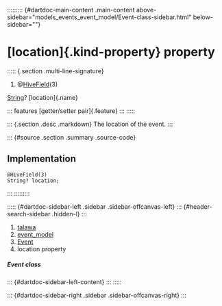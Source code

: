 ::::::::: {#dartdoc-main-content .main-content above-sidebar="models_events_event_model/Event-class-sidebar.html" below-sidebar=""}
<div>

# [location]{.kind-property} property

</div>

::::: {.section .multi-line-signature}
<div>

1.  @[HiveField](https://pub.dev/documentation/hive/2.2.3/hive/HiveField-class.html)(3)

</div>

[String](https://api.flutter.dev/flutter/dart-core/String-class.html)?
[location]{.name}

::: features
[getter/setter pair]{.feature}
:::
:::::

::: {.section .desc .markdown}
The location of the event.
:::

::: {#source .section .summary .source-code}
## Implementation

``` language-dart
@HiveField(3)
String? location;
```
:::
:::::::::

::::: {#dartdoc-sidebar-left .sidebar .sidebar-offcanvas-left}
::: {#header-search-sidebar .hidden-l}
:::

1.  [talawa](../../index.html)
2.  [event_model](../../models_events_event_model/)
3.  [Event](../../models_events_event_model/Event-class.html)
4.  location property

##### Event class

::: {#dartdoc-sidebar-left-content}
:::
:::::

::: {#dartdoc-sidebar-right .sidebar .sidebar-offcanvas-right}
:::
